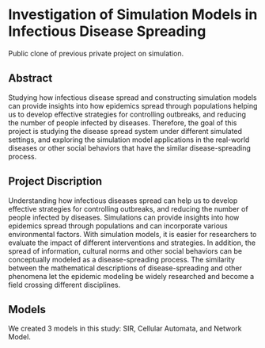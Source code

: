 # Investigation of Simulation Models in Infectious Disease Spreading
Public clone of previous private project on simulation.

## Abstract
Studying how infectious disease spread and constructing simulation models can provide insights into how epidemics spread through populations helping us to develop effective strategies for controlling outbreaks, and reducing the number of people infected by diseases. Therefore, the goal of this project is studying the disease spread system under different simulated settings, and exploring the simulation model applications in the real-world diseases or other social behaviors that have the similar disease-spreading process.

## Project Discription
Understanding how infectious diseases spread can help us to develop effective strategies for controlling outbreaks, and reducing the number of people infected by diseases. Simulations can provide insights into how epidemics spread through populations and can incorporate various environmental factors. With simulation models, it is easier for researchers to evaluate the impact of different interventions and strategies.
In addition, the spread of information, cultural norms and other social behaviors can be conceptually modeled as a disease-spreading process. The similarity between the mathematical descriptions of disease-spreading and other phenomena let the epidemic modeling be widely researched and become a field crossing different disciplines.

## Models
We created 3 models in this study: SIR, Cellular Automata, and Network Model.
